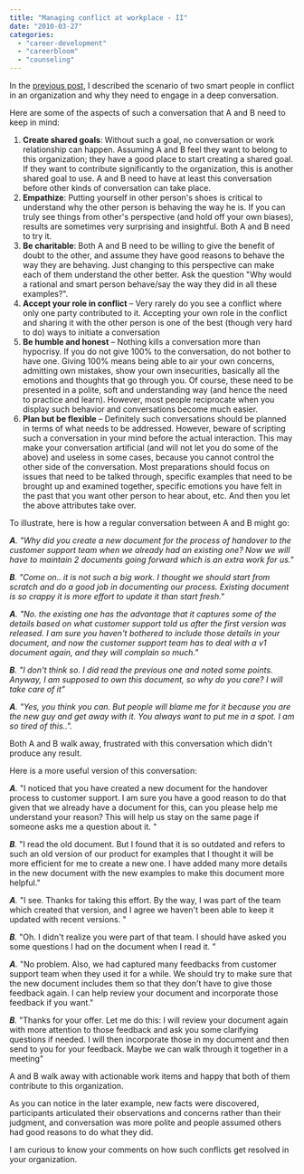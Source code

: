 ```yaml
---
title: "Managing conflict at workplace - II"
date: "2010-03-27"
categories: 
  - "career-development"
  - "careerbloom"
  - "counseling"
---
```


In the [previous post](http://careermanagement.wordpress.com/2010/03/25/managing-conflict-at-workplace-i/), I described the scenario of two smart people in conflict in an organization and why they need to engage in a deep conversation.

Here are some of the aspects of such a conversation that A and B need to keep in mind:

1. **Create shared goals**: Without such a goal, no conversation or work relationship can happen. Assuming A and B feel they want to belong to this organization; they have a good place to start creating a shared goal. If they want to contribute significantly to the organization, this is another shared goal to use. A and B need to have at least this conversation before other kinds of conversation can take place.
2. **Empathize**: Putting yourself in other person's shoes is critical to understand why the other person is behaving the way he is. If you can truly see things from other's perspective (and hold off your own biases), results are sometimes very surprising and insightful. Both A and B need to try it.
3. **Be charitable**: Both A and B need to be willing to give the benefit of doubt to the other, and assume they have good reasons to behave the way they are behaving. Just changing to this perspective can make each of them understand the other better. Ask the question "Why would a rational and smart person behave/say the way they did in all these examples?".
4. **Accept your role in conflict** – Very rarely do you see a conflict where only one party contributed to it. Accepting your own role in the conflict and sharing it with the other person is one of the best (though very hard to do) ways to initiate a conversation
5. **Be humble and honest** – Nothing kills a conversation more than hypocrisy. If you do not give 100% to the conversation, do not bother to have one. Giving 100% means being able to air your own concerns, admitting own mistakes, show your own insecurities, basically all the emotions and thoughts that go through you. Of course, these need to be presented in a polite, soft and understanding way (and hence the need to practice and learn). However, most people reciprocate when you display such behavior and conversations become much easier.
6. **Plan but be flexible** – Definitely such conversations should be planned in terms of what needs to be addressed. However, beware of scripting such a conversation in your mind before the actual interaction. This may make your conversation artificial (and will not let you do some of the above) and useless in some cases, because you cannot control the other side of the conversation. Most preparations should focus on issues that need to be talked through, specific examples that need to be brought up and examined together, specific emotions you have felt in the past that you want other person to hear about, etc. And then you let the above attributes take over.

To illustrate, here is how a regular conversation between A and B might go:

_**A**. "Why did you create a new document for the process of handover to the customer support team when we already had an existing one? Now we will have to maintain 2 documents going forward which is an extra work for us."_

_**B**. "Come on.. it is not such a big work. I thought we should start from scratch and do a good job in documenting our process. Existing document is so crappy it is more effort to update it than start fresh."_

_**A**. "No. the existing one has the advantage that it captures some of the details based on what customer support told us after the first version was released. I am sure you haven't bothered to include those details in your document, and now the customer support team has to deal with a v1 document again, and they will complain so much."_

_**B**. "I don't think so. I did read the previous one and noted some points. Anyway, I am supposed to own this document, so why do you care? I will take care of it"_

_**A**. "Yes, you think you can. But people will blame me for it because you are the new guy and get away with it. You always want to put me in a spot. I am so tired of this.."._

Both A and B walk away, frustrated with this conversation which didn't produce any result.

Here is a more useful version of this conversation:

_**A**._ "I noticed that you have created a new document for the handover process to customer support. I am sure you have a good reason to do that given that we already have a document for this, can you please help me understand your reason? This will help us stay on the same page if someone asks me a question about it. "

_**B**._ "I read the old document. But I found that it is so outdated and refers to such an old version of our product for examples that I thought it will be more efficient for me to create a new one. I have added many more details in the new document with the new examples to make this document more helpful."

_**A**._ "I see. Thanks for taking this effort. By the way, I was part of the team which created that version, and I agree we haven't been able to keep it updated with recent versions. "

_**B**._ "Oh. I didn't realize you were part of that team. I should have asked you some questions I had on the document when I read it. "

_**A**._ "No problem. Also, we had captured many feedbacks from customer support team when they used it for a while. We should try to make sure that the new document includes them so that they don't have to give those feedback again. I can help review your document and incorporate those feedback if you want."

_**B**._ "Thanks for your offer. Let me do this: I will review your document again with more attention to those feedback and ask you some clarifying questions if needed. I will then incorporate those in my document and then send to you for your feedback. Maybe we can walk through it together in a meeting"

A and B walk away with actionable work items and happy that both of them contribute to this organization.

As you can notice in the later example, new facts were discovered, participants articulated their observations and concerns rather than their judgment, and conversation was more polite and people assumed others had good reasons to do what they did.

I am curious to know your comments on how such conflicts get resolved in your organization.
